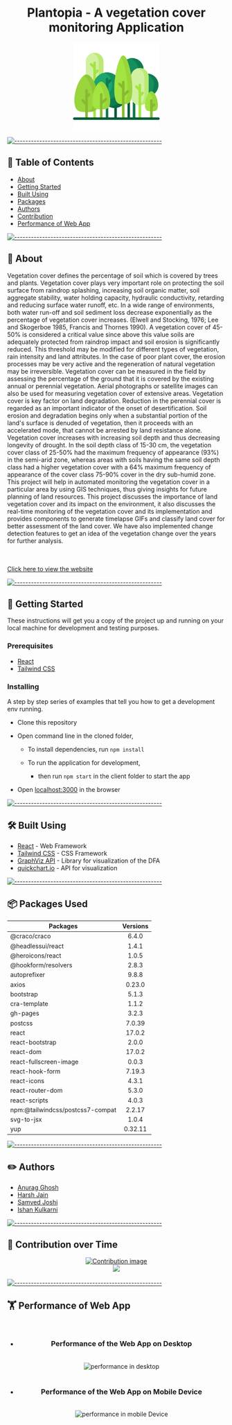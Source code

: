<h1 align="center">Plantopia - A vegetation cover monitoring Application</h1>

<p align="center">
<a href="#"><img width=200px src="app/static/images/forest.png"  alt="Project logo"/></a></a>
 
</p>

[![-----------------------------------------------------](https://raw.githubusercontent.com/andreasbm/readme/master/assets/lines/colored.png)](#-table-of-contents)

## 📝 Table of Contents

- [About](#about)
- [Getting Started ](#getting_started)
- [Built Using](#built_using)
- [Packages](#packages)
- [Authors](#authors)
- [Contribution](#contribution)
- [Performance of Web App](#performance)

[![-----------------------------------------------------](https://raw.githubusercontent.com/andreasbm/readme/master/assets/lines/colored.png)](#-about-a-name--abouta)

## 🧐 About <a name = "about"></a>

Vegetation cover defines the percentage of soil which is covered by trees and plants. Vegetation cover plays very important role on protecting the soil surface from raindrop splashing, increasing soil organic matter, soil aggregate stability, water holding capacity, hydraulic conductivity, retarding and reducing surface water runoff, etc. In a wide range of environments, both water run-off and soil sediment loss decrease exponentially as the percentage of vegetation cover increases. (Elwell and Stocking, 1976; Lee and Skogerboe 1985, Francis and Thornes 1990). 
A vegetation cover of 45-50% is considered a critical value since above this value soils are adequately protected from raindrop impact and soil erosion is significantly reduced. This threshold may be modified for different types of vegetation, rain intensity and land attributes. In the case of poor plant cover, the erosion processes may be very active and the regeneration of natural vegetation may be irreversible. Vegetation cover can be measured in the field by assessing the percentage of the ground that it is covered by the existing annual or perennial vegetation. Aerial photographs or satellite images can also be used for measuring vegetation cover of extensive areas.
Vegetation cover is key factor on land degradation. Reduction in the perennial cover is regarded as an important indicator of the onset of desertification. Soil erosion and degradation begins only when a substantial portion of the land's surface is denuded of vegetation, then it proceeds with an accelerated mode, that cannot be arrested by land resistance alone. Vegetation cover increases with increasing soil depth and thus decreasing longevity of drought. In the soil depth class of 15-30 cm, the vegetation cover class of 25-50% had the maximum frequency of appearance (93%) in the semi-arid zone, whereas areas with soils having the same soil depth class had a higher vegetation cover with a 64% maximum frequency of appearance of the cover class 75-90% cover in the dry sub-humid zone. 
This project will help in automated monitoring the vegetation cover in a particular area by using GIS techniques, thus giving insights for future planning of land resources. This project discusses the importance of land vegetation cover and its impact on the environment, it also discusses the real-time monitoring of the vegetation cover and its implementation and provides components to generate timelapse GIFs and classify land cover for better assessment of the land cover. We have also implemented change detection features to get an idea of the vegetation change over the years for further analysis.

<br/>
<br/>
<a href="#">Click here to view the website</a>
</a>
<br/>

[![-----------------------------------------------------](https://raw.githubusercontent.com/andreasbm/readme/master/assets/lines/colored.png)](#-getting-started-a-name--getting_starteda)

## 🏁 Getting Started <a name = "getting_started"></a>

These instructions will get you a copy of the project up and running on your local machine for development and testing purposes.

### Prerequisites

- [React](https://reactjs.org/)
- [Tailwind CSS](https://tailwindcss.com/)

### Installing

A step by step series of examples that tell you how to get a development env running.

- Clone this repository
- Open command line in the cloned folder,

  - To install dependencies, run `npm install`

  - To run the application for development,

    - then run `npm start` in the client folder to start the app

- Open [localhost:3000](localhost:3000) in the browser

[![-----------------------------------------------------](https://raw.githubusercontent.com/andreasbm/readme/master/assets/lines/colored.png)](#-built-using-a-name--built_usinga)

## :hammer_and_wrench: Built Using <a name = "built_using"></a>

- [React](https://reactjs.org/) - Web Framework
- [Tailwind CSS](https://tailwindcss.com/) - CSS Framework
- [GraphViz API](https://github.com/DomParfitt/graphviz-react#readme) - Library for visualization of the DFA
- [quickchart.io](https://quickchart.io/documentation/graphviz-api/) - API for visualization

[![-----------------------------------------------------](https://raw.githubusercontent.com/andreasbm/readme/master/assets/lines/colored.png)](#-authors-a-name--authorsa)

## 📦 Packages Used <a name = "packages"></a>

<div align="center">
 
| Packages  | Versions |
| ------------- |:-------------:|
| @craco/craco      | 6.4.0 |
| @headlessui/react     | 1.4.1 |
| @heroicons/react      | 1.0.5    |
|@hookform/resolvers|2.8.3|
|autoprefixer| 9.8.8|
|axios|0.23.0|
|bootstrap|5.1.3|
|cra-template|1.1.2|
|gh-pages|3.2.3|
|postcss|7.0.39|
|react|17.0.2|
|react-bootstrap|2.0.0|
|react-dom|17.0.2|
|react-fullscreen-image|0.0.3|
|react-hook-form|7.19.3|
|react-icons|4.3.1|
|react-router-dom|5.3.0|
|react-scripts|4.0.3|
|npm:@tailwindcss/postcss7-compat|2.2.17|
|svg-to-jsx|1.0.4|
|yup|0.32.11|
 
</div>

[![-----------------------------------------------------](https://raw.githubusercontent.com/andreasbm/readme/master/assets/lines/colored.png)](#-authors-a-name--authorsa)

## :pencil2: Authors <a name="authors"></a>

- [Anurag Ghosh](https://www.linkedin.com/in/anurag-g-a01531198)
- [Harsh Jain]()
- [Samved Joshi]()
- [Ishan Kulkarni](https://www.linkedin.com/in/kulkarniishan)

[![-----------------------------------------------------](https://raw.githubusercontent.com/andreasbm/readme/master/assets/lines/colored.png)](#-built-using-a-name--built_usinga)

## :brain: Contribution over Time <a name="contribution"></a>

<div align="center">
 <a href="https://www.apiseven.com/en/contributor-graph?chart=contributorOverTime&repo=harsh3401/mini_project">
  <img src="https://contributor-graph-api.apiseven.com/contributors-svg?chart=contributorOverTime&repo=harsh3401/mini_project" alt="Contribution image"/>
 </a>
 <br/>
 <a href = "https://contrib.rocks/image?repo=harsh3401/mini_project">
  <img src = "https://contrib.rocks/image?repo=harsh3401/mini_project"/>
</a>
</div>

[![-----------------------------------------------------](https://raw.githubusercontent.com/andreasbm/readme/master/assets/lines/colored.png)](#-authors-a-name--authorsa)

## :weight_lifting: Performance of Web App <a name = "performance"></a>

<div align="center">
<br/>
<ul>
    <li>
        <h3> Performance of the Web App on Desktop </h3>
        </br>
        <img src="./speedtestDesktop.svg" alt="performance in desktop" width="auto"/>
    </li>
    <br/>
    <li>
        <h3> Performance of the Web App on Mobile Device </h3>
        <br/>
        <img src="./speedtestMobile.svg" alt="performance in mobile Device" width="auto"/>
    </li>
</ul>
</div>
